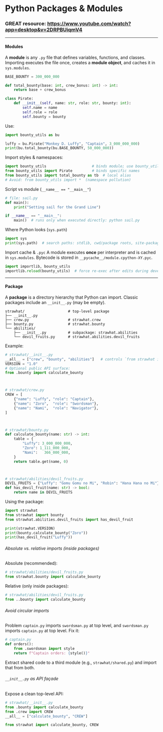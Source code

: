 # Python Packages & Modules

### GREAT resource: https://www.youtube.com/watch?app=desktop&v=2DRPBUiqmV4

---

#### Modules

A **module** is any `.py` file that defines variables, functions, and classes. Importing executes the file once, creates a **module object**, and caches it in `sys.modules`.

```python
BASE_BOUNTY = 300_000_000

def total_bounty(base: int, crew_bonus: int) -> int:
    return base + crew_bonus

class Pirate:
    def __init__(self, name: str, role: str, bounty: int):
        self.name = name
        self.role = role
        self.bounty = bounty
```

Use:

```python
import bounty_utils as bu

luffy = bu.Pirate("Monkey D. Luffy", "Captain", 3_000_000_000)
print(bu.total_bounty(bu.BASE_BOUNTY, 50_000_000))
```

Import styles & namespaces:

```python
import bounty_utils                     # binds module; use bounty_utils.Pirate
from bounty_utils import Pirate         # binds specific names
from bounty_utils import total_bounty as tb  # local alias
# Avoid: from bounty_utils import *  (namespace pollution)
```

Script vs module (`__name__ == "__main__"`)

```python
# file: sail.py
def main():
    print("Setting sail for the Grand Line")

if __name__ == "__main__":
    main()  # runs only when executed directly: python sail.py
```

Where Python looks (`sys.path`)

```python
import sys
print(sys.path)  # search paths: stdlib, cwd/package roots, site-packages, etc.
```

Import cache & `.pyc`
A module executes **once** per interpreter and is cached in `sys.modules`. Bytecode is stored in `__pycache__/module.cpython-XY.pyc`.

```python
import importlib, bounty_utils
importlib.reload(bounty_utils)  # force re-exec after edits during development
```

---

#### Package

A **package** is a directory hierarchy that Python can import. Classic packages include an `__init__.py` (may be empty).

```
strawhat/                    # top-level package
├── __init__.py
├── crew.py                  # strawhat.crew
├── bounty.py                # strawhat.bounty
└── abilities/
    ├── __init__.py          # subpackage: strawhat.abilities
    └── devil_fruits.py      # strawhat.abilities.devil_fruits
```

Example:

```python
# strawhat/__init__.py
__all__ = ["crew", "bounty", "abilities"]   # controls `from strawhat import *`
VERSION = "1.0"
# Optional public API surface:
from .bounty import calculate_bounty



# strawhat/crew.py
CREW = [
    {"name": "Luffy", "role": "Captain"},
    {"name": "Zoro",  "role": "Swordsman"},
    {"name": "Nami",  "role": "Navigator"},
]



# strawhat/bounty.py
def calculate_bounty(name: str) -> int:
    table = {
        "Luffy": 3_000_000_000,
        "Zoro": 1_111_000_000,
        "Nami":   366_000_000,
    }
    return table.get(name, 0)



# strawhat/abilities/devil_fruits.py
DEVIL_FRUITS = {"Luffy": "Gomu Gomu no Mi", "Robin": "Hana Hana no Mi"}
def has_devil_fruit(name: str) -> bool:
    return name in DEVIL_FRUITS
```

Using the package:

```python
import strawhat
from strawhat import bounty
from strawhat.abilities.devil_fruits import has_devil_fruit

print(strawhat.VERSION)
print(bounty.calculate_bounty("Zoro"))
print(has_devil_fruit("Luffy"))
```

###### Absolute vs. relative imports (inside packages)

Absolute (recommended):

```python
# strawhat/abilities/devil_fruits.py
from strawhat.bounty import calculate_bounty
```

Relative (only inside packages):

```python
# strawhat/abilities/devil_fruits.py
from ..bounty import calculate_bounty
```

###### Avoid circular imports

Problem `captain.py` imports `swordsman.py` at top level, and `swordsman.py` imports `captain.py` at top level.
Fix it:

```python
# captain.py
def orders():
    from .swordsman import style
    return f"Captain orders: {style()}"
```

Extract shared code to a third module (e.g., `strawhat/shared.py`) and import that from both.

###### `__init__.py` as API façade

Expose a clean top-level API:

```python
# strawhat/__init__.py
from .bounty import calculate_bounty
from .crew import CREW
__all__ = ["calculate_bounty", "CREW"]
```

```python
from strawhat import calculate_bounty, CREW
```

